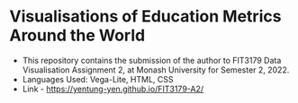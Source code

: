 # Visualisations of Education Metrics Around the World 

* This repository contains the submission of the author to FIT3179 Data Visualisation Assignment 2, at Monash University for Semester 2, 2022.
* Languages Used: Vega-Lite, HTML, CSS
* Link - https://yentung-yen.github.io/FIT3179-A2/

